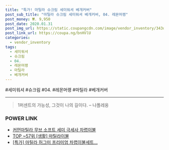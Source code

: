 ```yaml
--- 
title: "특가! 마틸라 슈크림 세미워셔 베개커버" 
post_sub_title: "마틸라 슈크림 세미워셔 베개커버, 04. 레몬머랭" 
post_money: ₩. 9,950 
post_date: 2020.01.31 
post_img_url: https://static.coupangcdn.com/image/vendor_inventory/343d/7d5a89abdbdd9549f9d4cb26493d042c952ab25191c1171cb96b1f5a05db.jpg 
post_link_url: https://coupa.ng/bnHVlU 
categories: 
  - vendor_inventory 
tags: 
  - 세미워셔 
  - 슈크림 
  - 04. 
  - 레몬머랭 
  - 마틸라 
  - 베개커버 
--- 
```

  #세미워셔 #슈크림 #04. #레몬머랭 #마틸라 #베개커버 
<hr> 

> 1퍼센트의 가능성, 그것이 나의 길이다. – 나폴레옹 


### POWER LINK

* <a href="https://blog.naver.com/sakai111/221781247405" target="_blank">커먼마틸라 무브 소프트 세미 극세사 차렵이불</a>
* <a href="https://blog.naver.com/fasyy4321/221776206151" target="_blank"> TOP ~57위 [생활] 마틸라이불</a>
* <a href="https://blog.naver.com/sakai111/221787056230" target="_blank">[특가] 마틸라 허그미 프리미엄 차렵이불세트...</a>
